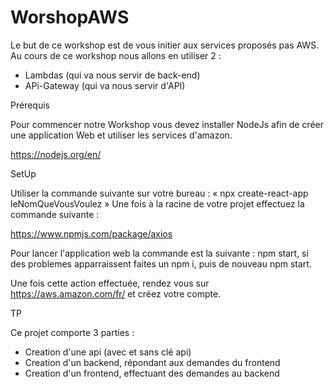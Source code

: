 # WorshopAWS
Le but de ce workshop est de vous initier aux services proposés pas AWS.
Au cours de ce workshop nous allons en utiliser 2 :
- Lambdas (qui va nous servir de back-end)
- APi-Gateway (qui va nous servir d'API)

Prérequis

Pour commencer notre Workshop vous devez installer NodeJs afin de créer une application Web et utiliser les services d'amazon.

https://nodejs.org/en/

SetUp

Utiliser la commande suivante sur votre bureau : « npx create-react-app leNomQueVousVoulez »
Une fois à la racine de votre projet effectuez la commande suivante :

https://www.npmjs.com/package/axios

Pour lancer l'application web la commande est la suivante : npm start,
si des problemes apparraissent faites un npm i, puis de nouveau npm start.

Une fois cette action effectuée, rendez vous sur https://aws.amazon.com/fr/ et créez votre compte.

TP

Ce projet comporte 3 parties :
- Creation d'une api (avec et sans clé api)
- Creation d'un backend, répondant aux demandes du frontend
- Creation d'un frontend, effectuant des demandes au backend
